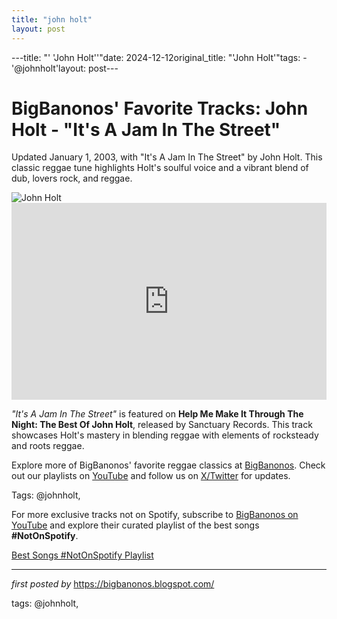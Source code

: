 ```yaml
---
title: "john holt"
layout: post
---
```

---title: "' 'John Holt''"date: 2024-12-12original_title: "'John Holt'"tags:  - '@johnholt'layout: post---<!-- Post Title --><h1 >BigBanonos' Favorite Tracks: John Holt - "It's A Jam In The Street"</h1> <!-- Introductory Text --><p >Updated January 1, 2003, with "It's A Jam In The Street" by John Holt. This classic reggae tune highlights Holt's soulful voice and a vibrant blend of dub, lovers rock, and reggae.</p> <!-- Featured Image --><div > <img src="https://i.discogs.com/TRyvQxxG6DYKHJM59XP4VXW4K33EPZfc-10PIXLNXIw/rs:fit/g:sm/q:90/h:597/w:600/czM6Ly9kaXNjb2dz/LWRhdGFiYXNlLWlt/YWdlcy9SLTExMDkw/NTM3LTE1MDk2ODA0/MDctMTUxMC5qcGVn.jpeg" alt="John Holt" /></div> <!-- YouTube Video Embed --><div > <iframe width="100%" height="315" src="https://www.youtube.com/embed/c62XUfkjZRw" title="John Holt - It's A Jam In The Streets" frameborder="0" allow="accelerometer; autoplay; encrypted-media; gyroscope; picture-in-picture; web-share" referrerpolicy="strict-origin-when-cross-origin" allowfullscreen></iframe></div> <!-- Song Information --><div > <p><em>"It's A Jam In The Street"</em> is featured on <strong>Help Me Make It Through The Night: The Best Of John Holt</strong>, released by Sanctuary Records. This track showcases Holt's mastery in blending reggae with elements of rocksteady and roots reggae.</p></div> <!-- Footer Links --><div > <p>Explore more of BigBanonos' favorite reggae classics at <a href="https://bigbanonos.blogspot.com/" target="_blank">BigBanonos</a>. Check out our playlists on <a href="https://www.youtube.com/@BigBanonos" target="_blank">YouTube</a> and follow us on <a href="https://x.com/bigbanonos" target="_blank">X/Twitter</a> for updates.</p></div> <!-- Tags --><p >Tags: @johnholt,</p><!--Subscribe and Playlist Links--><div>    <p>For more exclusive tracks not on Spotify, subscribe to <a href="https://www.youtube.com/@BigBanonos" target="_blank">BigBanonos on YouTube</a> and explore their curated playlist of the best songs <strong>#NotOnSpotify</strong>.</p>    <p><a href="https://www.youtube.com/playlist?list=PLtuNtuTatqI0kFahUCbtbfenC_ET5O_tr" target="_blank">Best Songs #NotOnSpotify Playlist<br /></a></p></div><hr /><p><em>first posted by</em> <a href="https://bigbanonos.blogspot.com/" rel="noopener" target="_new">https://bigbanonos.blogspot.com/</a></p><p>tags: @johnholt,</p>